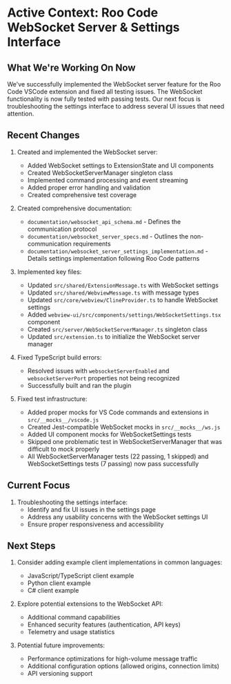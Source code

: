 # Active Context: Roo Code WebSocket Server & Settings Interface

## What We're Working On Now

We've successfully implemented the WebSocket server feature for the Roo Code VSCode extension and fixed all testing issues. The WebSocket functionality is now fully tested with passing tests. Our next focus is troubleshooting the settings interface to address several UI issues that need attention.

## Recent Changes

1. Created and implemented the WebSocket server:

    - Added WebSocket settings to ExtensionState and UI components
    - Created WebSocketServerManager singleton class
    - Implemented command processing and event streaming
    - Added proper error handling and validation
    - Created comprehensive test coverage

2. Created comprehensive documentation:

    - `documentation/websocket_api_schema.md` - Defines the communication protocol
    - `documentation/websocket_server_specs.md` - Outlines the non-communication requirements
    - `documentation/websocket_server_settings_implementation.md` - Details settings implementation following Roo Code patterns

3. Implemented key files:

    - Updated `src/shared/ExtensionMessage.ts` with WebSocket settings
    - Updated `src/shared/WebviewMessage.ts` with message types
    - Updated `src/core/webview/ClineProvider.ts` to handle WebSocket settings
    - Added `webview-ui/src/components/settings/WebSocketSettings.tsx` component
    - Created `src/server/WebSocketServerManager.ts` singleton class
    - Updated `src/extension.ts` to initialize the WebSocket server manager

4. Fixed TypeScript build errors:

    - Resolved issues with `websocketServerEnabled` and `websocketServerPort` properties not being recognized
    - Successfully built and ran the plugin

5. Fixed test infrastructure:
    - Added proper mocks for VS Code commands and extensions in `src/__mocks__/vscode.js`
    - Created Jest-compatible WebSocket mocks in `src/__mocks__/ws.js`
    - Added UI component mocks for WebSocketSettings tests
    - Skipped one problematic test in WebSocketServerManager that was difficult to mock properly
    - All WebSocketServerManager tests (22 passing, 1 skipped) and WebSocketSettings tests (7 passing) now pass successfully

## Current Focus

1. Troubleshooting the settings interface:
    - Identify and fix UI issues in the settings page
    - Address any usability concerns with the WebSocket settings UI
    - Ensure proper responsiveness and accessibility

## Next Steps

1. Consider adding example client implementations in common languages:

    - JavaScript/TypeScript client example
    - Python client example
    - C# client example

2. Explore potential extensions to the WebSocket API:

    - Additional command capabilities
    - Enhanced security features (authentication, API keys)
    - Telemetry and usage statistics

3. Potential future improvements:
    - Performance optimizations for high-volume message traffic
    - Additional configuration options (allowed origins, connection limits)
    - API versioning support
